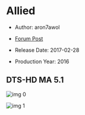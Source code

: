 # Allied

* Author: aron7awol

* [Forum Post](https://www.avsforum.com/threads/bass-eq-for-filtered-movies.2995212/post-56747500)

* Release Date: 2017-02-28
* Production Year: 2016

## DTS-HD MA 5.1

![img 0](https://i.imgur.com/ubLzsFg.jpg)

![img 1](https://i.imgur.com/4Yid99W.png)

